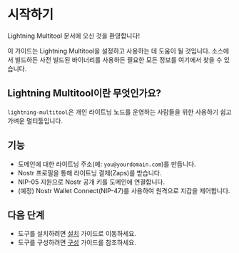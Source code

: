 # 시작하기

Lightning Multitool 문서에 오신 것을 환영합니다!

이 가이드는 Lightning Multitool을 설정하고 사용하는 데 도움이 될 것입니다. 소스에서 빌드하든 사전 빌드된 바이너리를 사용하든 필요한 모든 정보를 여기에서 찾을 수 있습니다.

## Lightning Multitool이란 무엇인가요?

`lightning-multitool`은 개인 라이트닝 노드를 운영하는 사람들을 위한 사용하기 쉽고 가벼운 멀티툴입니다.

## 기능

- 도메인에 대한 라이트닝 주소(예: `you@yourdomain.com`)를 만듭니다.
- Nostr 프로필을 통해 라이트닝 결제(Zaps)를 받습니다.
- NIP-05 지원으로 Nostr 공개 키를 도메인에 연결합니다.
- (예정) Nostr Wallet Connect(NIP-47)를 사용하여 원격으로 지갑을 제어합니다.

## 다음 단계

- 도구를 설치하려면 [설치](./installation.md) 가이드로 이동하세요.
- 도구를 구성하려면 [구성](./configuration.md) 가이드를 참조하세요.
